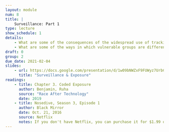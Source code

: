 ```yaml
---
layout: module
num: 8
title: |
    Surveillance: Part 1
type: lecture
show_schedule: 1
details: 
    - What are some of the consequences of the widespread use of tracking and surveilance techologies?
    - What are some of the ways in which vulnerable groups are differentially impacted?
draft: 0
group: 2
due_date: 2021-02-04
slides:
    - url: https://docs.google.com/presentation/d/1w09bNWZxF9FUWyz7UrbCc5vjjfP8It8LhsStpVG0BBQ/edit?usp=sharing
      title: "Surveillance & Exposure"
readings:
    - title: Chapter 3. Coded Exposure
      author: Benjamin, Ruha
      source: "Race After Technology"
      date: 2019
    - title: Nosedive, Season 3, Episode 1
      author: Black Mirror
      date: Oct. 21, 2016
      source: Netflix
      notes: If you don't have Netflix, you can purchase it for $1.99 on Amazon
---
```



